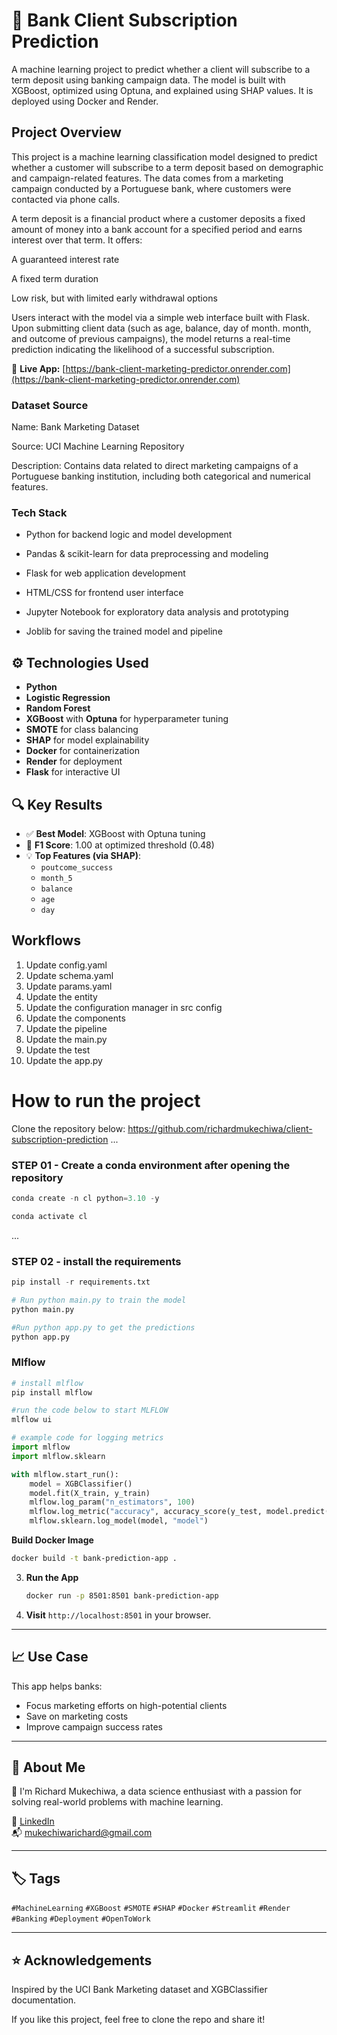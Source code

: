 # 💼 Bank Client Subscription Prediction

A machine learning project to predict whether a client will subscribe to a term deposit using banking campaign data. The model is built with XGBoost, optimized using Optuna, and explained using SHAP values. It is deployed using Docker and Render.

## Project Overview

This project is a machine learning classification model designed to predict whether a customer will subscribe to a term deposit based on demographic and campaign-related features. The data comes from a marketing campaign conducted by a Portuguese bank, where customers were contacted via phone calls.

A term deposit is a financial product where a customer deposits a fixed amount of money into a bank account for a specified period and earns interest over that term. It offers:

A guaranteed interest rate

A fixed term duration

Low risk, but with limited early withdrawal options

Users interact with the model via a simple web interface built with Flask. Upon submitting client data (such as age, balance, day of month. month, and outcome of previous campaigns), the model returns a real-time prediction indicating the likelihood of a successful subscription.

 🔗 **Live App:** [https://bank-client-marketing-predictor.onrender.com](https://bank-client-marketing-predictor.onrender.com)

### Dataset Source

Name: Bank Marketing Dataset

Source: UCI Machine Learning Repository

Description: Contains data related to direct marketing campaigns of a Portuguese banking institution, including both categorical and numerical features.

### Tech Stack

- Python for backend logic and model development

- Pandas & scikit-learn for data preprocessing and modeling

- Flask for web application development

- HTML/CSS for frontend user interface

- Jupyter Notebook for exploratory data analysis and prototyping

- Joblib for saving the trained model and pipeline


## ⚙️ Technologies Used

- **Python**
- **Logistic Regression**
- **Random Forest**
- **XGBoost** with **Optuna** for hyperparameter tuning
- **SMOTE** for class balancing
- **SHAP** for model explainability
- **Docker** for containerization
- **Render** for deployment
- **Flask** for interactive UI

## 🔍 Key Results

- ✅ **Best Model**: XGBoost with Optuna tuning
- 🎯 **F1 Score**: 1.00 at optimized threshold (0.48)
- 💡 **Top Features (via SHAP)**:
  - `poutcome_success`
  - `month_5`
  - `balance`
  - `age`
  - `day`

## Workflows

1. Update config.yaml
2. Update schema.yaml
3. Update params.yaml
4. Update the entity
5. Update the configuration manager in src config
6. Update the components
7. Update the pipeline
8. Update the main.py
9. Update the test
10. Update the app.py

# How to run the project

Clone the repository below:
https://github.com/richardmukechiwa/client-subscription-prediction
...
### STEP 01 - Create a conda environment after opening the repository



```python
conda create -n cl python=3.10 -y
```

```python
conda activate cl
```

...
### STEP 02 - install the requirements

```python
pip install -r requirements.txt
```

```python
# Run python main.py to train the model
python main.py 
```

```python
#Run python app.py to get the predictions
python app.py 
```

### Mlflow

```python
# install mlflow
pip install mlflow
```

```python
#run the code below to start MLFLOW
mlflow ui
```

```python
# example code for logging metrics
import mlflow
import mlflow.sklearn

with mlflow.start_run():
    model = XGBClassifier()
    model.fit(X_train, y_train)
    mlflow.log_param("n_estimators", 100)
    mlflow.log_metric("accuracy", accuracy_score(y_test, model.predict(X_test)))
    mlflow.sklearn.log_model(model, "model")

```

 **Build Docker Image**
   ```bash
   docker build -t bank-prediction-app .
   ```

3. **Run the App**
   ```bash
   docker run -p 8501:8501 bank-prediction-app
   ```

4. **Visit** `http://localhost:8501` in your browser.

---

## 📈 Use Case

This app helps banks:
- Focus marketing efforts on high-potential clients
- Save on marketing costs
- Improve campaign success rates

---

## 🙋 About Me

👋 I'm Richard Mukechiwa, a data science enthusiast with a passion for solving real-world problems with machine learning.

🔗 [LinkedIn](https://www.linkedin.com/in/richardmukechiwa)  
📬 [mukechiwarichard@gmail.com](mailto:mukechiwarichard@gmail.com)

---

## 🏷️ Tags

`#MachineLearning` `#XGBoost` `#SMOTE` `#SHAP` `#Docker` `#Streamlit` `#Render` `#Banking` `#Deployment` `#OpenToWork`

---

## ⭐ Acknowledgements

Inspired by the UCI Bank Marketing dataset and XGBClassifier documentation.

If you like this project, feel free to clone the repo and share it!





